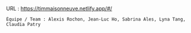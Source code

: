URL : https://timmaisonneuve.netlify.app/#/
                                            
    Équipe / Team : Alexis Rochon, Jean-Luc Ho, Sabrina Ales, Lyna Tang, Claudia Patry

